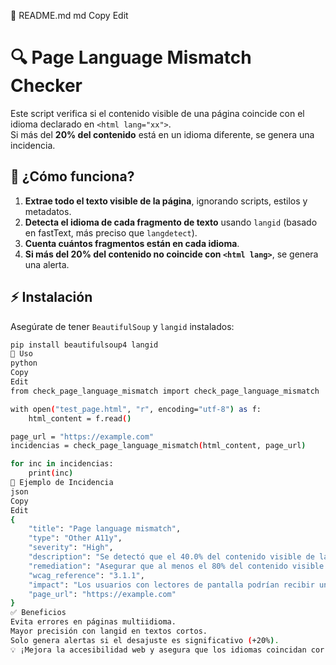 📌 README.md
md
Copy
Edit
# 🔍 Page Language Mismatch Checker

Este script verifica si el contenido visible de una página coincide con el idioma declarado en `<html lang="xx">`.  
Si más del **20% del contenido** está en un idioma diferente, se genera una incidencia.  

## 📌 ¿Cómo funciona?
1. **Extrae todo el texto visible de la página**, ignorando scripts, estilos y metadatos.
2. **Detecta el idioma de cada fragmento de texto** usando `langid` (basado en fastText, más preciso que `langdetect`).
3. **Cuenta cuántos fragmentos están en cada idioma**.
4. **Si más del 20% del contenido no coincide con `<html lang>`**, se genera una alerta.

## ⚡ Instalación
Asegúrate de tener `BeautifulSoup` y `langid` instalados:
```bash
pip install beautifulsoup4 langid
🚀 Uso
python
Copy
Edit
from check_page_language_mismatch import check_page_language_mismatch

with open("test_page.html", "r", encoding="utf-8") as f:
    html_content = f.read()

page_url = "https://example.com"
incidencias = check_page_language_mismatch(html_content, page_url)

for inc in incidencias:
    print(inc)
📄 Ejemplo de Incidencia
json
Copy
Edit
{
    "title": "Page language mismatch",
    "type": "Other A11y",
    "severity": "High",
    "description": "Se detectó que el 40.0% del contenido visible de la página está en un idioma diferente a 'es' definido en <html lang>.",
    "remediation": "Asegurar que al menos el 80% del contenido visible coincida con el idioma declarado en <html lang>.",
    "wcag_reference": "3.1.1",
    "impact": "Los usuarios con lectores de pantalla podrían recibir una pronunciación incorrecta si el contenido está en un idioma diferente al definido en la página.",
    "page_url": "https://example.com"
}
✅ Beneficios
Evita errores en páginas multiidioma.
Mayor precisión con langid en textos cortos.
Solo genera alertas si el desajuste es significativo (+20%).
💡 ¡Mejora la accesibilidad web y asegura que los idiomas coincidan correctamente! 🚀